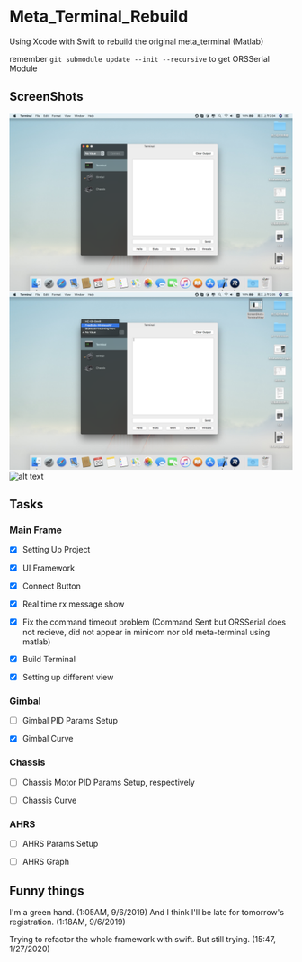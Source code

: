 # Meta_Terminal_Rebuild
Using Xcode with Swift to rebuild the original meta_terminal (Matlab)

remember `git submodule update --init --recursive` to get ORSSerial Module

## ScreenShots
![alt text](ScreenShots/ScreenShots-TerminalView.png "Terminal View")
![alt text](ScreenShots/ScreenShots-PortSelector.png "Port Selector")
![alt text](ScreenShots/ScreenShots-PlotViews "Port Selector")

## Tasks

### Main Frame
- [x] Setting Up Project

- [x] UI Framework

- [x] Connect Button

- [x]  Real time rx message show

- [x] Fix the command timeout problem (Command Sent but ORSSerial does not recieve, did not appear in minicom nor old meta-terminal using matlab)

- [x] Build Terminal

- [x] Setting up different view

### Gimbal
- [ ] Gimbal PID Params Setup

- [x] Gimbal Curve

### Chassis
- [ ] Chassis Motor PID Params Setup, respectively

- [ ] Chassis Curve

### AHRS
- [ ] AHRS Params Setup

- [ ] AHRS Graph

## Funny things
I'm a green hand. (1:05AM, 9/6/2019)
And I think I'll be late for tomorrow's registration. (1:18AM, 9/6/2019)

Trying to refactor the whole framework with swift. But still trying. (15:47, 1/27/2020)
